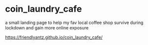 # coin_laundry_cafe
a small landing page to help my fav local coffee shop survive during lockdown and gain more online exposure

https://friendlyantz.github.io/coin_laundry_cafe/
